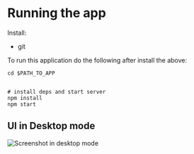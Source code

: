 # Running the app

Install:

* git

To run this application do the following after install the above:

```
cd $PATH_TO_APP


# install deps and start server
npm install
npm start
```

## UI in Desktop mode
![Screenshot in desktop mode](https://user-images.githubusercontent.com/31192754/29837131-f202d8fa-8cbc-11e7-81fa-d9e817c98cd9.png)
